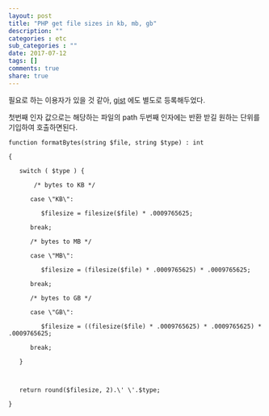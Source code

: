 ```yaml
---
layout: post
title: "PHP get file sizes in kb, mb, gb"
description: ""
categories : etc
sub_categories : ""
date: 2017-07-12
tags: []
comments: true
share: true
---
```


필요로 하는 이용자가 있을 것 같아,
[gist](https://gist.github.com/webhacking/25a43fbb7cc8957533883131bc06dccb) 에도
별도로 등록해두었다.

첫번째 인자 값으로는 해당하는 파일의 path 두번째 인자에는 반환 받길 원하는 단위를 기입하여 호출하면된다.

  

  
    function formatBytes(string $file, string $type) : int
    
    {
    
       switch ( $type ) {
    
           /* bytes to KB */
    
          case \"KB\":
    
             $filesize = filesize($file) * .0009765625;
    
          break;
    
          /* bytes to MB */
    
          case \"MB\":
    
             $filesize = (filesize($file) * .0009765625) * .0009765625;
    
          break;
    
          /* bytes to GB */
    
          case \"GB\":
    
             $filesize = ((filesize($file) * .0009765625) * .0009765625) * .0009765625;
    
          break;
    
       }
    
       
    
       return round($filesize, 2).\' \'.$type;
    
    }